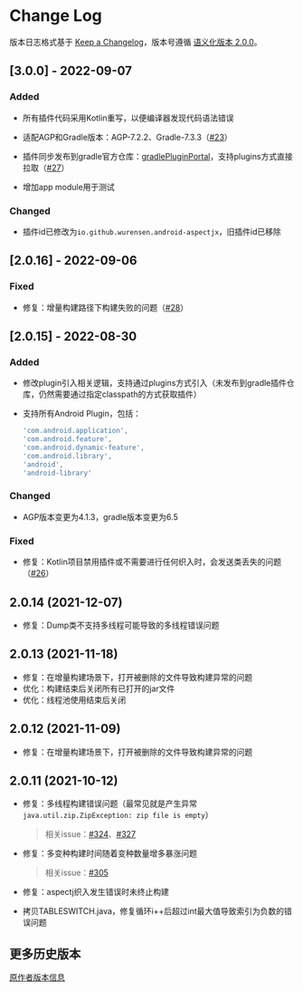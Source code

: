 # Change Log

版本日志格式基于 [Keep a Changelog](https://keepachangelog.com/en/1.0.0/)，版本号遵循 [语义化版本 2.0.0](https://semver.org/spec/v2.0.0.html)。

## [3.0.0] - 2022-09-07

### Added

- 所有插件代码采用Kotlin重写，以便编译器发现代码语法错误

- 适配AGP和Gradle版本：AGP-7.2.2、Gradle-7.3.3（[#23](https://github.com/wurensen/gradle_plugin_android_aspectjx/issues/23)）
- 插件同步发布到gradle官方仓库：[gradlePluginPortal](https://plugins.gradle.org/plugin/io.github.wurensen.android-aspectjx)，支持plugins方式直接拉取（[#27](https://github.com/wurensen/gradle_plugin_android_aspectjx/issues/27)）
- 增加app module用于测试

### Changed

- 插件id已修改为`io.github.wurensen.android-aspectjx`，旧插件id已移除

## [2.0.16] - 2022-09-06

### Fixed
- 修复：增量构建路径下构建失败的问题（[#28](https://github.com/wurensen/gradle_plugin_android_aspectjx/issues/28)）

## [2.0.15] - 2022-08-30
### Added

- 修改plugin引入相关逻辑，支持通过plugins方式引入（未发布到gradle插件仓库，仍然需要通过指定classpath的方式获取插件）

- 支持所有Android Plugin，包括：

  ```groovy
  'com.android.application',
  'com.android.feature',
  'com.android.dynamic-feature',
  'com.android.library',
  'android',
  'android-library'
  ```
### Changed

- AGP版本变更为4.1.3，gradle版本变更为6.5

### Fixed

- 修复：Kotlin项目禁用插件或不需要进行任何织入时，会发送类丢失的问题（[#26](https://github.com/wurensen/gradle_plugin_android_aspectjx/issues/26)）

## 2.0.14 (2021-12-07)

- 修复：Dump类不支持多线程可能导致的多线程错误问题

## 2.0.13 (2021-11-18)

- 修复：在增量构建场景下，打开被删除的文件导致构建异常的问题
- 优化：构建结束后关闭所有已打开的jar文件
- 优化：线程池使用结束后关闭

## 2.0.12 (2021-11-09)

- 修复：在增量构建场景下，打开被删除的文件导致构建异常的问题

## 2.0.11 (2021-10-12)

- 修复：多线程构建错误问题（最常见就是产生异常`java.util.zip.ZipException: zip file is empty`）

    > 相关issue：[#324](https://github.com/HujiangTechnology/gradle_plugin_android_aspectjx/issues/324)、[#327](https://github.com/HujiangTechnology/gradle_plugin_android_aspectjx/issues/327)

- 修复：多变种构建时间随着变种数量增多暴涨问题

    > 相关issue：[#305](https://github.com/HujiangTechnology/gradle_plugin_android_aspectjx/issues/305)

- 修复：aspectj织入发生错误时未终止构建

- 拷贝TABLESWITCH.java，修复循环i++后超过int最大值导致索引为负数的错误问题

## 更多历史版本

[原作者版本信息](CHANGELOG-old.md)

